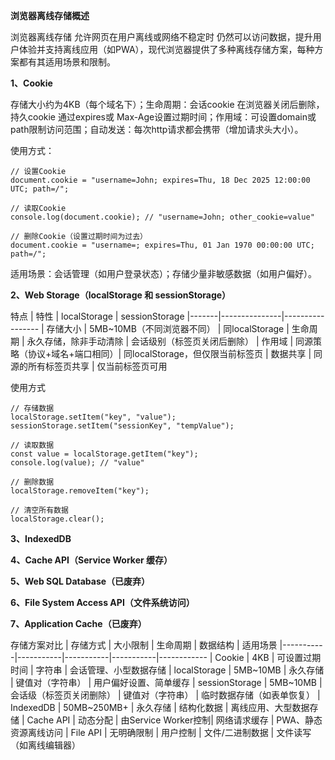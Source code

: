 **浏览器离线存储概述**

浏览器离线存储 允许网页在用户离线或网络不稳定时 仍然可以访问数据，提升用户体验并支持离线应用（如PWA），现代浏览器提供了多种离线存储方案，每种方案都有其适用场景和限制。

**1、Cookie**

存储大小约为4KB（每个域名下）；生命周期：会话cookie 在浏览器关闭后删除，持久cookie 通过expires或 Max-Age设置过期时间；作用域：可设置domain或path限制访问范围；自动发送：每次http请求都会携带（增加请求头大小）。

使用方式：
```
// 设置Cookie
document.cookie = "username=John; expires=Thu, 18 Dec 2025 12:00:00 UTC; path=/";

// 读取Cookie
console.log(document.cookie); // "username=John; other_cookie=value"

// 删除Cookie（设置过期时间为过去）
document.cookie = "username=; expires=Thu, 01 Jan 1970 00:00:00 UTC; path=/";
```

适用场景：会话管理（如用户登录状态）；存储少量非敏感数据（如用户偏好）。

**2、Web Storage（localStorage 和 sessionStorage）**

特点
| 特性	| localStorage	| sessionStorage
|-------|---------------|-----------------
| 存储大小	| 5MB~10MB（不同浏览器不同）	| 同localStorage
| 生命周期	| 永久存储，除非手动清除	| 会话级别（标签页关闭后删除）
| 作用域	| 同源策略（协议+域名+端口相同）| 	同localStorage，但仅限当前标签页
| 数据共享	| 同源的所有标签页共享	| 仅当前标签页可用

使用方式
```
// 存储数据
localStorage.setItem("key", "value");
sessionStorage.setItem("sessionKey", "tempValue");

// 读取数据
const value = localStorage.getItem("key");
console.log(value); // "value"

// 删除数据
localStorage.removeItem("key");

// 清空所有数据
localStorage.clear();
```

**3、IndexedDB**

**4、Cache API（Service Worker 缓存）**

**5、Web SQL Database（已废弃）**

**6、File System Access API（文件系统访问）**

**7、Application Cache（已废弃）**

存储方案对比
| 存储方式	| 大小限制	| 生命周期	| 数据结构	| 适用场景
|-----------|-----------|-----------|-----------|------------
| Cookie	| 4KB	| 可设置过期时间	| 字符串	| 会话管理、小型数据存储
| localStorage	| 5MB~10MB	| 永久存储	| 键值对（字符串）	| 用户偏好设置、简单缓存
| sessionStorage	| 5MB~10MB	| 会话级（标签页关闭删除）	| 键值对（字符串）	| 临时数据存储（如表单恢复）
| IndexedDB	| 50MB~250MB+	| 永久存储	| 结构化数据	| 离线应用、大型数据存储
| Cache API	| 动态分配	| 由Service Worker控制| 	网络请求缓存	| PWA、静态资源离线访问
| File API	| 无明确限制	| 用户控制	| 文件/二进制数据	| 文件读写（如离线编辑器）
